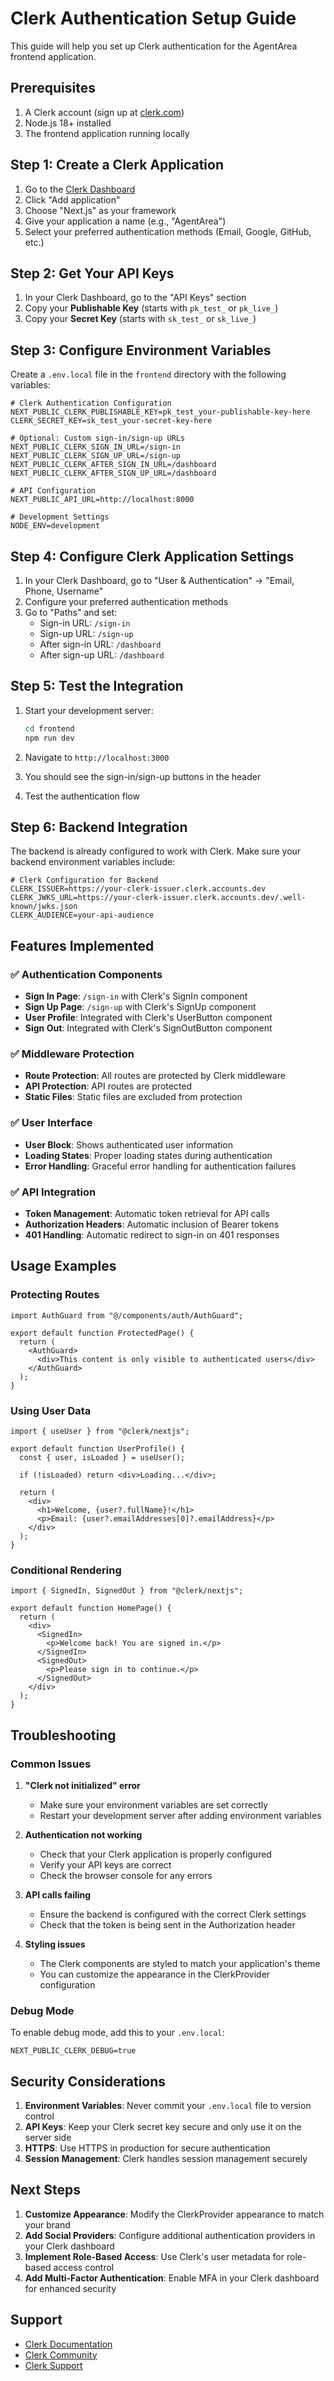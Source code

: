 # Clerk Authentication Setup Guide

This guide will help you set up Clerk authentication for the AgentArea frontend application.

## Prerequisites

1. A Clerk account (sign up at [clerk.com](https://clerk.com))
2. Node.js 18+ installed
3. The frontend application running locally

## Step 1: Create a Clerk Application

1. Go to the [Clerk Dashboard](https://dashboard.clerk.com/)
2. Click "Add application"
3. Choose "Next.js" as your framework
4. Give your application a name (e.g., "AgentArea")
5. Select your preferred authentication methods (Email, Google, GitHub, etc.)

## Step 2: Get Your API Keys

1. In your Clerk Dashboard, go to the "API Keys" section
2. Copy your **Publishable Key** (starts with `pk_test_` or `pk_live_`)
3. Copy your **Secret Key** (starts with `sk_test_` or `sk_live_`)

## Step 3: Configure Environment Variables

Create a `.env.local` file in the `frontend` directory with the following variables:

```env
# Clerk Authentication Configuration
NEXT_PUBLIC_CLERK_PUBLISHABLE_KEY=pk_test_your-publishable-key-here
CLERK_SECRET_KEY=sk_test_your-secret-key-here

# Optional: Custom sign-in/sign-up URLs
NEXT_PUBLIC_CLERK_SIGN_IN_URL=/sign-in
NEXT_PUBLIC_CLERK_SIGN_UP_URL=/sign-up
NEXT_PUBLIC_CLERK_AFTER_SIGN_IN_URL=/dashboard
NEXT_PUBLIC_CLERK_AFTER_SIGN_UP_URL=/dashboard

# API Configuration
NEXT_PUBLIC_API_URL=http://localhost:8000

# Development Settings
NODE_ENV=development
```

## Step 4: Configure Clerk Application Settings

1. In your Clerk Dashboard, go to "User & Authentication" → "Email, Phone, Username"
2. Configure your preferred authentication methods
3. Go to "Paths" and set:
   - Sign-in URL: `/sign-in`
   - Sign-up URL: `/sign-up`
   - After sign-in URL: `/dashboard`
   - After sign-up URL: `/dashboard`

## Step 5: Test the Integration

1. Start your development server:
   ```bash
   cd frontend
   npm run dev
   ```

2. Navigate to `http://localhost:3000`
3. You should see the sign-in/sign-up buttons in the header
4. Test the authentication flow

## Step 6: Backend Integration

The backend is already configured to work with Clerk. Make sure your backend environment variables include:

```env
# Clerk Configuration for Backend
CLERK_ISSUER=https://your-clerk-issuer.clerk.accounts.dev
CLERK_JWKS_URL=https://your-clerk-issuer.clerk.accounts.dev/.well-known/jwks.json
CLERK_AUDIENCE=your-api-audience
```

## Features Implemented

### ✅ Authentication Components
- **Sign In Page**: `/sign-in` with Clerk's SignIn component
- **Sign Up Page**: `/sign-up` with Clerk's SignUp component
- **User Profile**: Integrated with Clerk's UserButton component
- **Sign Out**: Integrated with Clerk's SignOutButton component

### ✅ Middleware Protection
- **Route Protection**: All routes are protected by Clerk middleware
- **API Protection**: API routes are protected
- **Static Files**: Static files are excluded from protection

### ✅ User Interface
- **User Block**: Shows authenticated user information
- **Loading States**: Proper loading states during authentication
- **Error Handling**: Graceful error handling for authentication failures

### ✅ API Integration
- **Token Management**: Automatic token retrieval for API calls
- **Authorization Headers**: Automatic inclusion of Bearer tokens
- **401 Handling**: Automatic redirect to sign-in on 401 responses

## Usage Examples

### Protecting Routes

```tsx
import AuthGuard from "@/components/auth/AuthGuard";

export default function ProtectedPage() {
  return (
    <AuthGuard>
      <div>This content is only visible to authenticated users</div>
    </AuthGuard>
  );
}
```

### Using User Data

```tsx
import { useUser } from "@clerk/nextjs";

export default function UserProfile() {
  const { user, isLoaded } = useUser();

  if (!isLoaded) return <div>Loading...</div>;

  return (
    <div>
      <h1>Welcome, {user?.fullName}!</h1>
      <p>Email: {user?.emailAddresses[0]?.emailAddress}</p>
    </div>
  );
}
```

### Conditional Rendering

```tsx
import { SignedIn, SignedOut } from "@clerk/nextjs";

export default function HomePage() {
  return (
    <div>
      <SignedIn>
        <p>Welcome back! You are signed in.</p>
      </SignedIn>
      <SignedOut>
        <p>Please sign in to continue.</p>
      </SignedOut>
    </div>
  );
}
```

## Troubleshooting

### Common Issues

1. **"Clerk not initialized" error**
   - Make sure your environment variables are set correctly
   - Restart your development server after adding environment variables

2. **Authentication not working**
   - Check that your Clerk application is properly configured
   - Verify your API keys are correct
   - Check the browser console for any errors

3. **API calls failing**
   - Ensure the backend is configured with the correct Clerk settings
   - Check that the token is being sent in the Authorization header

4. **Styling issues**
   - The Clerk components are styled to match your application's theme
   - You can customize the appearance in the ClerkProvider configuration

### Debug Mode

To enable debug mode, add this to your `.env.local`:

```env
NEXT_PUBLIC_CLERK_DEBUG=true
```

## Security Considerations

1. **Environment Variables**: Never commit your `.env.local` file to version control
2. **API Keys**: Keep your Clerk secret key secure and only use it on the server side
3. **HTTPS**: Use HTTPS in production for secure authentication
4. **Session Management**: Clerk handles session management securely

## Next Steps

1. **Customize Appearance**: Modify the ClerkProvider appearance to match your brand
2. **Add Social Providers**: Configure additional authentication providers in your Clerk dashboard
3. **Implement Role-Based Access**: Use Clerk's user metadata for role-based access control
4. **Add Multi-Factor Authentication**: Enable MFA in your Clerk dashboard for enhanced security

## Support

- [Clerk Documentation](https://clerk.com/docs)
- [Clerk Community](https://clerk.com/community)
- [Clerk Support](https://clerk.com/support) 